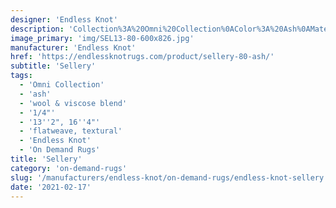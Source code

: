 ```yaml
---
designer: 'Endless Knot'
description: 'Collection%3A%20Omni%20Collection%0AColor%3A%20Ash%0AMaterial%3A%20Wool%20%26%20Viscose%20BlendPile%3A%201/4%22Width%3A%2013%272%22%2C%2016%274%22Style%3A%20Flatweave%2C%20Textural'
image_primary: 'img/SEL13-80-600x826.jpg'
manufacturer: 'Endless Knot'
href: 'https://endlessknotrugs.com/product/sellery-80-ash/'
subtitle: 'Sellery'
tags:
  - 'Omni Collection'
  - 'ash'
  - 'wool & viscose blend'
  - '1/4"'
  - '13''2", 16''4"'
  - 'flatweave, textural'
  - 'Endless Knot'
  - 'On Demand Rugs'
title: 'Sellery'
category: 'on-demand-rugs'
slug: '/manufacturers/endless-knot/on-demand-rugs/endless-knot-sellery'
date: '2021-02-17'
---
```

